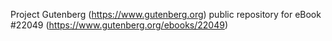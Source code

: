 Project Gutenberg (https://www.gutenberg.org) public repository for eBook #22049 (https://www.gutenberg.org/ebooks/22049)
